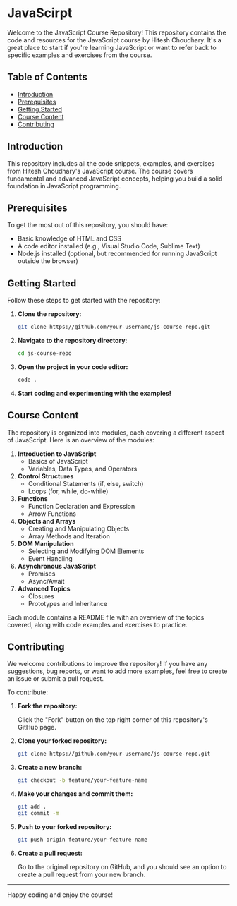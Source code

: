 # JavaScirpt

Welcome to the JavaScript Course Repository! This repository contains the code and resources for the JavaScript course by Hitesh Choudhary. It's a great place to start if you're learning JavaScript or want to refer back to specific examples and exercises from the course.

## Table of Contents

- [Introduction](#introduction)
- [Prerequisites](#prerequisites)
- [Getting Started](#getting-started)
- [Course Content](#course-content)
- [Contributing](#contributing)

## Introduction

This repository includes all the code snippets, examples, and exercises from Hitesh Choudhary's JavaScript course. The course covers fundamental and advanced JavaScript concepts, helping you build a solid foundation in JavaScript programming.

## Prerequisites

To get the most out of this repository, you should have:

- Basic knowledge of HTML and CSS
- A code editor installed (e.g., Visual Studio Code, Sublime Text)
- Node.js installed (optional, but recommended for running JavaScript outside the browser)

## Getting Started

Follow these steps to get started with the repository:

1. **Clone the repository:**

    ```sh
    git clone https://github.com/your-username/js-course-repo.git
    ```

2. **Navigate to the repository directory:**

    ```sh
    cd js-course-repo
    ```

3. **Open the project in your code editor:**

    ```sh
    code .
    ```

4. **Start coding and experimenting with the examples!**

## Course Content

The repository is organized into modules, each covering a different aspect of JavaScript. Here is an overview of the modules:

1. **Introduction to JavaScript**
    - Basics of JavaScript
    - Variables, Data Types, and Operators
2. **Control Structures**
    - Conditional Statements (if, else, switch)
    - Loops (for, while, do-while)
3. **Functions**
    - Function Declaration and Expression
    - Arrow Functions
4. **Objects and Arrays**
    - Creating and Manipulating Objects
    - Array Methods and Iteration
5. **DOM Manipulation**
    - Selecting and Modifying DOM Elements
    - Event Handling
6. **Asynchronous JavaScript**
    - Promises
    - Async/Await
7. **Advanced Topics**
    - Closures
    - Prototypes and Inheritance

Each module contains a README file with an overview of the topics covered, along with code examples and exercises to practice.

## Contributing

We welcome contributions to improve the repository! If you have any suggestions, bug reports, or want to add more examples, feel free to create an issue or submit a pull request. 

To contribute:

1. **Fork the repository:**

    Click the "Fork" button on the top right corner of this repository's GitHub page.

2. **Clone your forked repository:**

    ```sh
    git clone https://github.com/your-username/js-course-repo.git
    ```

3. **Create a new branch:**

    ```sh
    git checkout -b feature/your-feature-name
    ```

4. **Make your changes and commit them:**

    ```sh
    git add .
    git commit -m 
    ```

5. **Push to your forked repository:**

    ```sh
    git push origin feature/your-feature-name
    ```

6. **Create a pull request:**

    Go to the original repository on GitHub, and you should see an option to create a pull request from your new branch.

---

Happy coding and enjoy the course!

